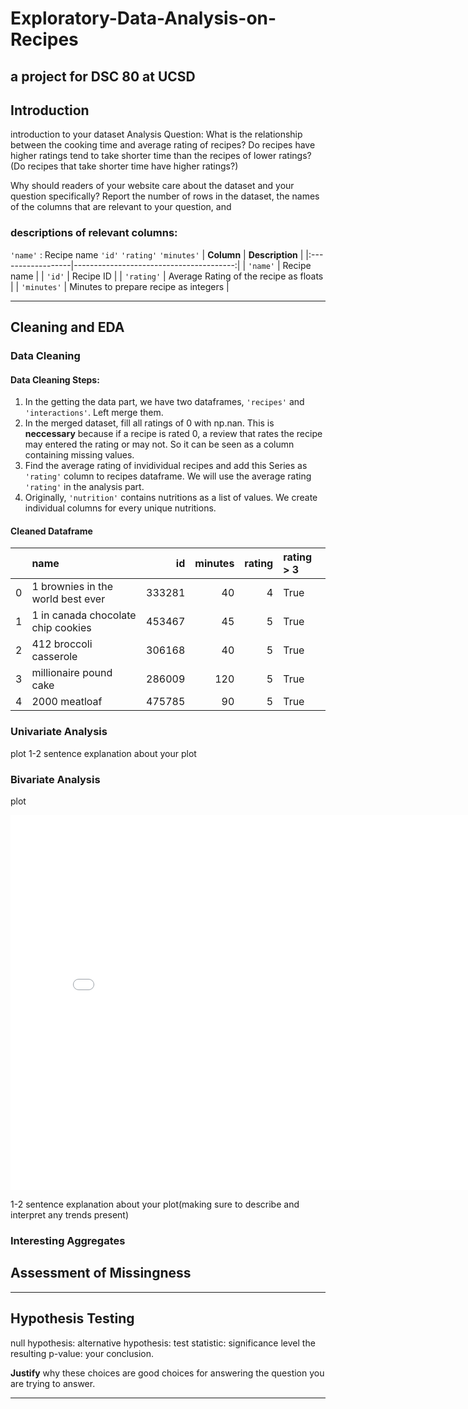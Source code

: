 # Exploratory-Data-Analysis-on-Recipes
a project for DSC 80 at UCSD
---
## Introduction
introduction to your dataset
Analysis Question: What is the relationship between the cooking time and average rating of recipes? Do recipes have higher ratings tend to take shorter time than the recipes of lower ratings? (Do recipes that take shorter time have higher ratings?)


Why should readers of your website care about the dataset and your question specifically?
Report the number of rows in the dataset, the names of the columns that are relevant to your question, and 

### descriptions of relevant columns:
`'name'` : Recipe name
`'id'`
`'rating'` 
`'minutes'`
| **Column**        | **Description**                         |
|:------------------|----------------------------------------:|
| `'name'`          | Recipe name                             |
| `'id'`            | Recipe ID                               |
| `'rating'`        | Average Rating of the recipe as floats  |
| `'minutes'`       | Minutes to prepare recipe as integers   |

---

## Cleaning and EDA
### Data Cleaning
#### Data Cleaning Steps: 
1.  In the getting the data part, we have two dataframes, `'recipes'` and `'interactions'`. Left merge them.
2.  In the merged dataset, fill all ratings of 0 with np.nan. This is **neccessary** because if a recipe is rated 0, a review that rates the recipe may entered the rating or may not. So it can be seen as a column containing missing values.
3.  Find the average rating of invidividual recipes and add this Series as `'rating'` column to recipes dataframe. We will use the average rating `'rating'` in the analysis part.
4. Originally, `'nutrition'` contains nutritions as a list of values. We create individual columns for every unique nutritions.

#### Cleaned Dataframe

|    | name                                 |     id |   minutes |   rating | rating > 3   |
|---:|:-------------------------------------|-------:|----------:|---------:|:-------------|
|  0 | 1 brownies in the world    best ever | 333281 |        40 |        4 | True         |
|  1 | 1 in canada chocolate chip cookies   | 453467 |        45 |        5 | True         |
|  2 | 412 broccoli casserole               | 306168 |        40 |        5 | True         |
|  3 | millionaire pound cake               | 286009 |       120 |        5 | True         |
|  4 | 2000 meatloaf                        | 475785 |        90 |        5 | True         |


### Univariate Analysis
plot
1-2 sentence explanation about your plot
### Bivariate Analysis
plot
<iframe src="assets/bivariate_plot.html" width=800 height=600 frameBorder=0></iframe>
</iframe>

1-2 sentence explanation about your plot(making sure to describe and interpret any trends present)


### Interesting Aggregates

## Assessment of Missingness
---
## Hypothesis Testing
null hypothesis:
alternative hypothesis: 
test statistic:
significance level
the resulting p-value:
your conclusion. 

**Justify** why these choices are good choices for answering the question you are trying to answer.

---
